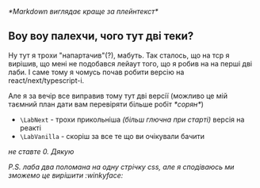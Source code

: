 _\*Markdown виглядає краще за плейнтекст\*_

## Воу воу палехчи, чого тут дві теки?
Ну тут я трохи "напартачив"(?), мабуть. Так сталось, що на тср я вирішив, що мені не подобався лейаут того, що я робив на на перші дві лаби. I cаме тому я чомусь почав робити версію на react/next/typescript-і.

Але я за вечір все виправив тому тут дві версії (можливо це мій таємний план дати вам перевіряти більше робіт _\*сорян\*_)

- `\LabNext` - трохи прикольніша _(більш глючна при старті)_ версія на реакті
- `\LabVanilla` - скоріш за все те що ви очікували бачити

_не ставте 0. Дякую_

_P.S. лаба два поломана на одну стрічку css, але я сподіваюсь ми зможемо це вирішити :winkyface:_